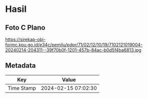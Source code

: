 # Hasil

## Foto C Plano

https://sirekap-obj-formc.kpu.go.id/e34c/pemilu/pdpr/71/02/12/10/19/7102121019004-20240214-204311--39f70b0f-1201-457b-84ac-b0d5f4ba6813.jpg


## Metadata

| Key        | Value               |
| ---------- | ------------------- |
| Time Stamp | 2024-02-15 07:02:30 |



